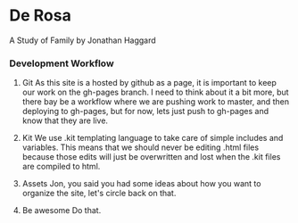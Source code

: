De Rosa
======

A Study of Family by Jonathan Haggard


### Development Workflow

1. Git
As this site is a hosted by github as a page, it is important to keep our work on the gh-pages branch. I need to think about it a bit more, but there bay be a workflow where we are pushing work to master, and then deploying to gh-pages, but for now, lets just push to gh-pages and know that they are live.


2. Kit
We use .kit templating language to take care of simple includes and variables. This means that we should never be editing .html files because those edits will just be overwritten and lost when the .kit files are compiled to html.


3. Assets
Jon, you said you had some ideas about how you want to organize the site, let's circle back on that.


4. Be awesome
Do that.